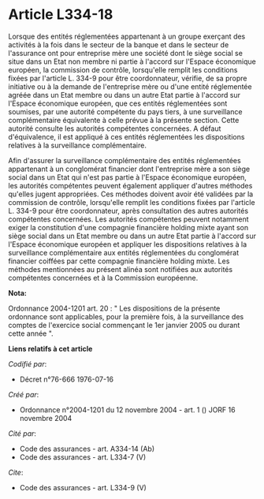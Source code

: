 # Article L334-18

Lorsque des entités réglementées appartenant à un groupe exerçant des activités à la fois dans le secteur de la banque et
dans le secteur de l'assurance ont pour entreprise mère une société dont le siège social se situe dans un Etat non membre ni
partie à l'accord sur l'Espace économique européen, la commission de contrôle, lorsqu'elle remplit les conditions fixées par
l'article L. 334-9 pour être coordonnateur, vérifie, de sa propre initiative ou à la demande de l'entreprise mère ou d'une
entité réglementée agréée dans un Etat membre ou dans un autre Etat partie à l'accord sur l'Espace économique européen, que
ces entités réglementées sont soumises, par une autorité compétente du pays tiers, à une surveillance complémentaire
équivalente à celle prévue à la présente section. Cette autorité consulte les autorités compétentes concernées. A défaut
d'équivalence, il est appliqué à ces entités réglementées les dispositions relatives à la surveillance complémentaire.

Afin d'assurer la surveillance complémentaire des entités réglementées appartenant à un conglomérat financier dont
l'entreprise mère a son siège social dans un Etat qui n'est pas partie à l'Espace économique européen, les autorités
compétentes peuvent également appliquer d'autres méthodes qu'elles jugent appropriées. Ces méthodes doivent avoir été
validées par la commission de contrôle, lorsqu'elle remplit les conditions fixées par l'article L. 334-9 pour être
coordonnateur, après consultation des autres autorités compétentes concernées. Les autorités compétentes peuvent notamment
exiger la constitution d'une compagnie financière holding mixte ayant son siège social dans un Etat membre ou dans un autre
Etat partie à l'accord sur l'Espace économique européen et appliquer les dispositions relatives à la surveillance
complémentaire aux entités réglementées du conglomérat financier coiffées par cette compagnie financière holding mixte. Les
méthodes mentionnées au présent alinéa sont notifiées aux autorités compétentes concernées et à la Commission européenne.

**Nota:**

Ordonnance 2004-1201 art. 20 : " Les dispositions de la présente ordonnance sont applicables, pour la première fois, à la
surveillance des comptes de l'exercice social commençant le 1er janvier 2005 ou durant cette année ".

**Liens relatifs à cet article**

_Codifié par_:

  - Décret n°76-666 1976-07-16

_Créé par_:

  - Ordonnance n°2004-1201 du 12 novembre 2004 - art. 1 () JORF 16 novembre 2004

_Cité par_:

  - Code des assurances - art. A334-14 (Ab)
  - Code des assurances - art. L334-7 (V)

_Cite_:

  - Code des assurances - art. L334-9 (V)
